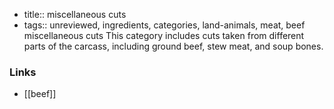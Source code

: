- title:: miscellaneous cuts
- tags:: unreviewed, ingredients, categories, land-animals, meat, beef
miscellaneous cuts This category includes cuts taken from different parts of the carcass, including ground beef, stew meat, and soup bones.

### Links

* [[beef]]
